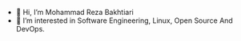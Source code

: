 - 👋 Hi, I’m Mohammad Reza Bakhtiari 
- 👀 I’m interested in Software Engineering, Linux, Open Source And DevOps. 

<!---
bakhtiari-dev/bakhtiari-dev is a ✨ special ✨ repository because its `README.md` (this file) appears on your GitHub profile.
You can click the Preview link to take a look at your changes.
--->
